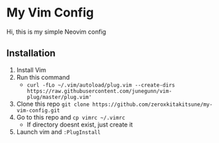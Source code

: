 # My Vim Config

Hi, this is my simple Neovim config

## Installation

1. Install Vim 
1. Run this command
	* `curl -fLo ~/.vim/autoload/plug.vim --create-dirs https://raw.githubusercontent.com/junegunn/vim-plug/master/plug.vim'`
1. Clone this repo `git clone https://github.com/zeroxkitakitsune/my-vim-config.git`
1. Go to this repo and `cp vimrc ~/.vimrc`
	* If directory doesnt exist, just create it
1. Launch vim and `:PlugInstall`





















